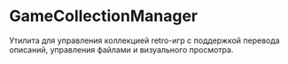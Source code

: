 # GameCollectionManager
Утилита для управления коллекцией retro-игр с поддержкой перевода описаний, управления файлами и визуального просмотра.
